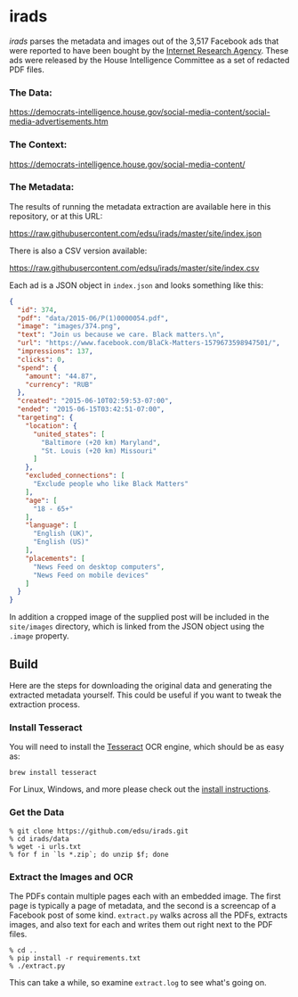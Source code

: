# irads

*irads* parses the metadata and images out of the 3,517 Facebook ads that were
reported to have been bought by the [Internet Research Agency]. These ads were
released by the House Intelligence Committee as a set of redacted PDF files.

### The Data:

https://democrats-intelligence.house.gov/social-media-content/social-media-advertisements.htm

### The Context:

https://democrats-intelligence.house.gov/social-media-content/

### The Metadata:

The results of running the metadata extraction are available here in this
repository, or at this URL:

https://raw.githubusercontent.com/edsu/irads/master/site/index.json

There is also a CSV version available:

https://raw.githubusercontent.com/edsu/irads/master/site/index.csv

Each ad is a JSON object in `index.json` and looks something like this:

```json
{
  "id": 374,
  "pdf": "data/2015-06/P(1)0000054.pdf",
  "image": "images/374.png",
  "text": "Join us because we care. Black matters.\n",
  "url": "https://www.facebook.com/BlaCk-Matters-1579673598947501/",
  "impressions": 137,
  "clicks": 0,
  "spend": {
    "amount": "44.87",
    "currency": "RUB"
  },
  "created": "2015-06-10T02:59:53-07:00",
  "ended": "2015-06-15T03:42:51-07:00",
  "targeting": {
    "location": {
      "united_states": [
        "Baltimore (+20 km) Maryland",
        "St. Louis (+20 km) Missouri"
      ]
    },
    "excluded_connections": [
      "Exclude people who like Black Matters"
    ],
    "age": [
      "18 - 65+"
    ],
    "language": [
      "English (UK)",
      "English (US)"
    ],
    "placements": [
      "News Feed on desktop computers",
      "News Feed on mobile devices"
    ]
  }
}
```

In addition a cropped image of the supplied post will be included in the
`site/images` directory, which is linked from the JSON object using the `.image`
property.

## Build

Here are the steps for downloading the original data and generating the
extracted metadata yourself. This could be useful if you want to tweak the
extraction process.

### Install Tesseract

You will need to install the [Tesseract] OCR engine, which should be as easy as:

    brew install tesseract

For Linux, Windows, and more please check out the [install instructions].

### Get the Data

    % git clone https://github.com/edsu/irads.git
    % cd irads/data
    % wget -i urls.txt
    % for f in `ls *.zip`; do unzip $f; done

### Extract the Images and OCR

The PDFs contain multiple pages each with an embedded image. The first page is
typically a page of metadata, and the second is a screencap of a Facebook post
of some kind. `extract.py` walks across all the PDFs, extracts images, and also
text for each and writes them out right next to the PDF files.

    % cd .. 
    % pip install -r requirements.txt
    % ./extract.py

This can take a while, so examine `extract.log` to see what's going on.

[Internet Research Agency]: https://en.wikipedia.org/wiki/Internet_Research_Agency
[install instructions]: https://github.com/tesseract-ocr/tesseract/wiki
[Tesseract]: https://github.com/tesseract-ocr/tesseract
